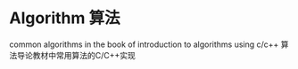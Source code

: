 Algorithm
算法
=========

common algorithms in the book of introduction to algorithms   using c/c++
算法导论教材中常用算法的C/C++实现
